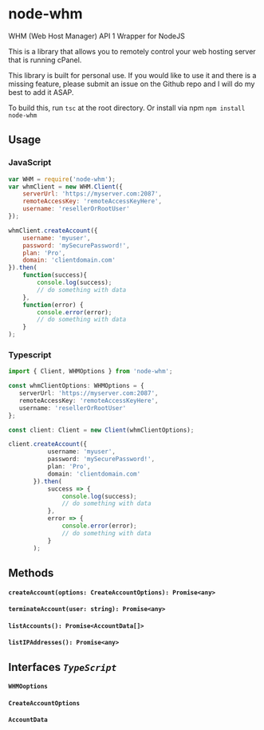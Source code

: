 # node-whm
WHM (Web Host Manager) API 1 Wrapper for NodeJS

This is a library that allows you to remotely control your web hosting server that is running cPanel.

This library is built for personal use. If you would like to use it and there is a missing feature, please submit an issue on the Github repo and I will do my best to add it ASAP.

To build this, run `tsc` at the root directory. Or install via npm `npm install node-whm`

## Usage
### JavaScript
```javascript
var WHM = require('node-whm');
var whmClient = new WHM.Client({
    serverUrl: 'https://myserver.com:2087',
    remoteAccessKey: 'remoteAccessKeyHere',
    username: 'resellerOrRootUser'
});

whmClient.createAccount({
    username: 'myuser',
    password: 'mySecurePassword!',
    plan: 'Pro',
    domain: 'clientdomain.com'
}).then(
    function(success){ 
        console.log(success);
        // do something with data
    },
    function(error) {
        console.error(error);
        // do something with data
    }
);

```

### Typescript
```typescript
import { Client, WHMOptions } from 'node-whm';

const whmClientOptions: WHMOptions = {
   serverUrl: 'https://myserver.com:2087',
   remoteAccessKey: 'remoteAccessKeyHere',
   username: 'resellerOrRootUser'
};

const client: Client = new Client(whmClientOptions);

client.createAccount({
           username: 'myuser',
           password: 'mySecurePassword!',
           plan: 'Pro',
           domain: 'clientdomain.com'
       }).then(
           success => { 
               console.log(success);
               // do something with data
           },
           error => {
               console.error(error);
               // do something with data
           }
       );
```




## Methods

#### `createAccount(options: CreateAccountOptions): Promise<any>`

#### `terminateAccount(user: string): Promise<any>`

#### `listAccounts(): Promise<AccountData[]>`

#### `listIPAddresses(): Promise<any>`




## Interfaces _`TypeScript`_

#### `WHMOoptions`

#### `CreateAccountOptions`

#### `AccountData`